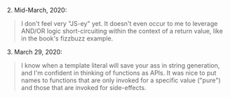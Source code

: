 2. Mid-March, 2020:
> I don't feel very "JS-ey" yet. It doesn't even occur to me to leverage AND/OR logic short-circuiting within the context of a return value, like in the book's fizzbuzz example.

3. March 29, 2020:
> I know when a template literal will save your ass in string generation, and I'm confident in thinking of functions as APIs. It was nice to put names to functions that are only invoked for a specific value ("pure") and those that are invoked for side-effects. 

